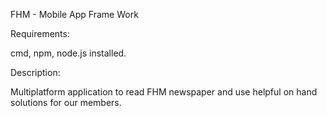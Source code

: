 FHM - Mobile App Frame Work


Requirements:

cmd, npm, node.js installed.


Description:

Multiplatform application to read FHM newspaper and use helpful on hand solutions for our members.
